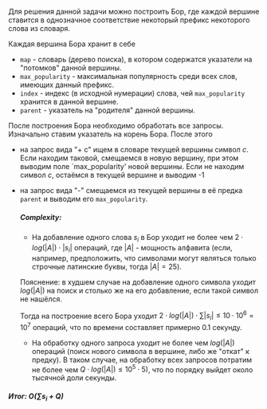 Для решения данной задачи можно построить Бор, где каждой вершине ставится в однозначное соответствие некоторый префикс некоторого слова из словаря. 

Каждая вершина Бора хранит в себе 
- `map` - словарь (дерево поиска), в котором содержатся указатели на "потомков" данной вершины.
- `max_popularity` - максимальная популярность среди всех слов, имеющих данный префикс.
- `index` - индекс (в исходной нумерации) слова, чей `max_popularity` хранится в данной вершине.
- `parent` - указатель на "родителя" данной вершины.

После построения Бора необходимо обработать все запросы. Изначально ставим указатель на корень Бора. После этого
- на запрос вида "+ c" ищем в словаре текущей вершины символ $c$. Если находим таковой, смещаемся в новую вершину, при этом выводим поле `max_popularity' новой вершины.
Если не находим символ $c$, остаёмся в текущей вершине и выводим -1
- на запрос вида "-" смещаемся из текущей вершины в её предка `parent` и выводим его `max_popularity`.

  ##### Complexity:
  - На добавление одного слова $s_i$ в Бор уходит не более чем $2\cdot log(|A|)\cdot |s_i|$ операций, где $|A|$ - мощность алфавита (если, например, предположить,
  что символами могут являться только строчные латинские буквы, тогда $|A| = 25$).

  Пояснение: в худшем случае на добавление одного символа уходит $log(|A|)$ на поиск и столько же на его добавление, если такой символ не нашёлся.

  Тогда на построение всего Бора уходит $2\cdot log(|A|)\cdot \sum |s_i| \leq 10 \cdot 10^{6} = 10^{7}$ операций, что по времени составляет примерно $0.1$ секунду.


  - На обработку одного запроса уходит не более чем $log(|A|)$ операций (поиск нового символа в вершине, либо же "откат" к предку). В таком случае, на обработку всех
    запросов потратим не более чем $Q\cdot log(|A|) \leq 10^{5}\cdot 5)$, что по порядку выйдет около тысячной доли секунды.

##### Итог: O($\sum s_i + Q$)

  
